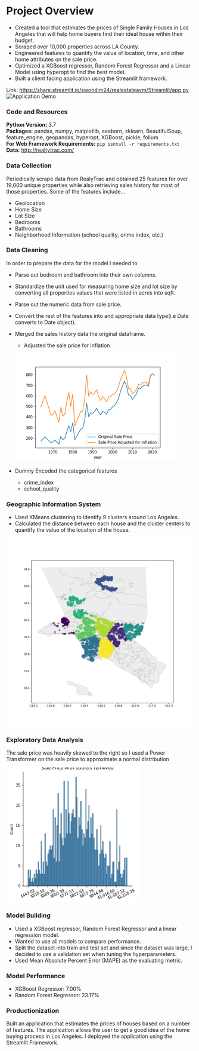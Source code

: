 # Project Overview
* Created a tool that estimates the prices of Single Family Houses in Los Angeles that will help home buyers find their ideal house within their budget.
* Scraped over 10,000 properties across LA County.
* Engineered features to quantify the value of location, time, and other home attributes on the sale price.
* Optimized a XGBoost regressor, Random Forest Regressor and a Linear Model using hyperopt to find the best model.
* Built a client facing application using the Streamlit framework.

Link: https://share.streamlit.io/swondim24/realestateavm/Streamlit/app.py
![Application Demo](Images/RealEstateAVM.gif)

### Code and Resources
**Python Version:** 3.7</br>
**Packages:** pandas, numpy, matplotlib, seaborn, sklearn, BeautifulSoup, feature_engine, geopandas, hyperopt, XGBoost, pickle, folium</br>
**For Web Framework Requirements:** `pip isntall -r requirements.txt`</br>
**Data:** http://realtytrac.com/</br>

### **Data Collection**</br>
Periodically scrape data from RealyTrac and obtained 25 features for over 19,000 unique properties while also retrieving sales history for most of those properties. Some of the features include...</br>
* Geolocation
* Home Size
* Lot Size
* Bedrooms
* Bathrooms
* Neighborhood Information (school quality, crime index, etc.)

### **Data Cleaning**</br>
In order to prepare the data for the model I needed to
* Parse out bedroom and bathroom into their own columns.
* Standardize the unit used for measuring home size and lot size by converting all properties values that were listed in acres into sqft.
* Parse out the numeric data from sale price.
* Convert the rest of the features into and appropriate data type(i.e Date converts to Date object).
* Merged the sales history data the original dataframe.
  * Adjusted the sale price for inflation

  ![](Images/sale_price_adjusted.png)

* Dummy Encoded the categorical features
  * crime_index
  * school_quality

### **Geographic Information System**
* Used KMeans clustering to identify 9 clusters around Los Angeles.
* Calculated the distance between each house and the cluster centers to quantify the value of the location of the house.

![](Images/clusters.png)

### **Exploratory Data Analysis**
The sale price was heavily skewed to the right so I used a Power Transformer on the sale price to approximate a normal distribution

![](Images/sale_price_power_transformation.png)

### **Model Building**
* Used a XGBoost regressor, Random Forest Regressor and a linear regression model.
 * Wanted to use all models to compare performance.
* Split the dataset into train and test set and since the dataset was large, I decided to use a validation set when tuning the hyperparameters.
* Used Mean Absolute Percent Error (MAPE) as the evaluating metric.

### **Model Performance**
* XGBoost Regressor: 7.00%
* Random Forest Regressor: 23.17%


### Productionization
Built an application that estimates the prices of houses based on a number of features. The application allows the user to get a good idea of the home buying process in Los Angeles. I deployed the application using the Streamlit Framework.
